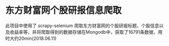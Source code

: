 # 东方财富网个股研报信息爬取
此项目中使用了 scrapy-selenium 爬取东方财富网的个股研报标题、个股信息以及收益率等，并将爬取得到的数据存储在Mongodb中，获取了16791条数据，用时大约20min(2018.06.11)
